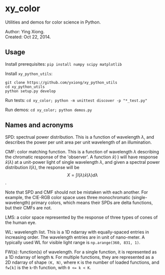 xy_color
========

Utilities and demos for color science in Python.

Author: Ying Xiong.  
Created: Oct 22, 2014.


Usage
-----

Install prerequisites: `pip install numpy scipy matplotlib`

Install `xy_python_utils`:

    git clone https://github.com/yxiong/xy_python_utils
    cd xy_python_utils
    python setup.py develop

Run tests: `cd xy_color; python -m unittest discover -p "*_test.py"`

Run demos: `cd xy_color; python demos.py`



Names and acronyms
------------------

SPD: spectrual power distribution. This is a function of wavelength $\lambda$,
and describes the power per unit area per unit wavelength of an illumination.

CMF: color matching function. This is a function of wavelength $\lambda$
describing the chromatic response of the 'observer'. A function $\bar{x}(\cdot)$
will have response $\bar{x}(\lambda)$ at a unit-power light of single wavelength
$\lambda$, and given a spectral power distribution $I(\lambda)$, the response
will be $$X = \int I(\lambda) \bar{x}(\lambda) d\lambda$$.

Note that SPD and CMF should not be mistaken with each another. For example, the
CIE-RGB color space uses three monochromatic (single-wavelength) primary colors,
which means their SPDs are delta functions, but their CMFs are not.

LMS: a color space represented by the response of three types of cones of the
human eye.

WL: wavelength list. This is a 1D ndarray with equally-spaced entries in
increasing order. The wavelength entries are in unit of nano-meter. A typically
used WL for visible light range is `np.arange(360, 831, 1)`.

FW(s): function(s) of wavelength. For a single function, it is represented as a
1D ndarray of length `N`. For multiple functions, they are represented as a 2D
ndarray of shape `(K, N)`, where `K` is the number of loaded functions, and
`fw[k]` is the `k`-th function, with `0 <= k < K`.
